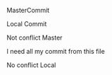 MasterCommit

Local Commit

Not conflict Master

I need all my commit from this file

No conflict Local
